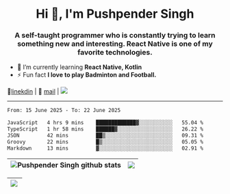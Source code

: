 <h1 align="center">Hi 👋, I'm Pushpender Singh</h1>
<h3 align="center">A self-taught programmer who is constantly trying to learn something new and interesting. React Native is one of my favorite technologies.</h3>

- 🌱 I’m currently learning **React Native, Kotlin**
- ⚡ Fun fact **I love to play Badminton and Football.**

👔[linekdin](https://www.linkedin.com/in/pushpender-singh-240061202/) | 📧 [mail](mailto:pushpendersingh694@gmail.com) | 
<a href="https://github.com/pushpender-singh-ap/pushpender-singh-ap">
    <img src="https://komarev.com/ghpvc/?username=pushpender-singh-ap&style=for-the-badge">
</a>


---

<!--START_SECTION:waka-->

```txt
From: 15 June 2025 - To: 22 June 2025

JavaScript   4 hrs 9 mins    █████████████▓░░░░░░░░░░░   55.04 %
TypeScript   1 hr 58 mins    ██████▓░░░░░░░░░░░░░░░░░░   26.22 %
JSON         42 mins         ██▒░░░░░░░░░░░░░░░░░░░░░░   09.31 %
Groovy       22 mins         █▒░░░░░░░░░░░░░░░░░░░░░░░   05.05 %
Markdown     13 mins         ▓░░░░░░░░░░░░░░░░░░░░░░░░   02.91 %
```

<!--END_SECTION:waka-->


| <a><img align="center" src="https://github-readme-stats-iota-ecru-15.vercel.app/api?username=pushpender-singh-ap&show_icons=true&include_all_commits=true&theme=buefy&hide_border=true" alt="Pushpender Singh github stats" /></a> | <a><img align="center" src="https://github-readme-stats-iota-ecru-15.vercel.app/api/top-langs/?username=pushpender-singh-ap&layout=compact&theme=buefy&hide_border=true" /></a> |
| ------------- | ------------- |

| <a> <img align="left" src="https://github-readme-streak-stats.herokuapp.com/?user=pushpender-singh-ap" /></br> </a> |
| ------------- |
